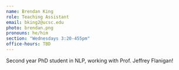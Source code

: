 ```yaml
---
name: Brendan King
role: Teaching Assistant
email: bking2@ucsc.edu
photo: brendan.png
pronouns: he/him
section: "Wednesdays 3:20-455pm"
office-hours: TBD
---
```


Second year PhD student in NLP, working with Prof. Jeffrey Flanigan!